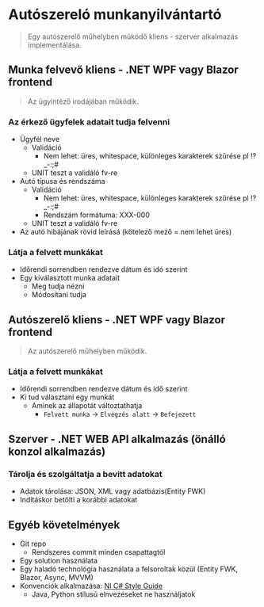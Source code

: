# Autószereló munkanyilvántartó

> Egy autószerelő műhelyben működő kliens - szerver alkalmazás implementálása.

## Munka felvevő kliens - .NET WPF vagy Blazor frontend

> Az ügyintéző irodájában működik.

### Az érkező ügyfelek adatait tudja felvenni

- Ügyfél neve
    - Validáció
        - Nem lehet: üres, whitespace, különleges karakterek szűrése pl !?_-:;#
    - UNIT teszt a validáló fv-re
- Autó típusa és rendszáma
    - Validáció
        - Nem lehet: üres, whitespace, különleges karakterek szűrése pl !?_-:;#
        - Rendszám formátuma: XXX-000
    - UNIT teszt a validáló fv-re
- Az autó hibájának rövid leírásá (kötelező mező = nem lehet üres)

### Látja a felvett munkákat

- Időrendi sorrendben rendezve dátum és idó szerint
- Egy kiválasztott munka adatait
    - Meg tudja nézni
    - Módosítani tudja

## Autószerelő kliens - .NET WPF vagy Blazor frontend

> Az autószerelő műhelyben működik.

### Látja a felvett munkákat

- Időrendi sorrendben rendezve dátum és idő szerint
- Ki tud választani egy munkát
    - Aminek az állapotát változtathatja
        - `Felvett munka` -> `Elvégzés alatt` -> `Befejezett`

## Szerver - .NET WEB API alkalmazás (önálló konzol alkalmazás)

### Tárolja és szolgáltatja a bevitt adatokat

- Adatok tárolása: JSON, XML vagy adatbázis(Entity FWK)
- Indításkor betölti a korábbi adatokat

## Egyéb követelmények

- Git repo
    - Rendszeres commit minden csapattagtól
- Egy solution használata
- Egy haladó technológia használata a felsoroltak közül (Entity FWK, Blazor, Async, MVVM)
- Konvenciók alkalmazása: [NI C# Style Guide](https://github.com/ni/csharp-styleguide)
    - Java, Python stílusú elnvezéseket ne használjatok
